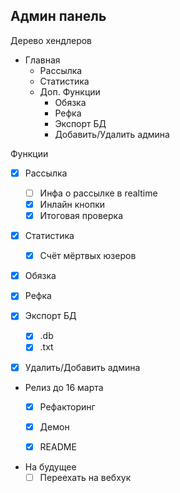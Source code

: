 ## Админ панель

Дерево хендлеров

- Главная
  - Рассылка
  - Статистика
  - Доп. Функции
    - Обязка 
    - Рефка
    - Экспорт БД
    - Добавить/Удалить админа


Функции

- [x] Рассылка
  - [ ] Инфа о рассылке в realtime
  - [x] Инлайн кнопки
  - [x] Итоговая проверка

- [x] Статистика
  - [x] Счёт мёртвых юзеров

- [x] Обязка 

- [x] Рефка

- [x] Экспорт БД
  - [x] .db 
  - [x] .txt 

- [x] Удалить/Добавить админа


- Релиз до 16 марта
  - [x] Рефакторинг
  - [x] Демон
  - [x] README


- На будущее
  - [ ] Переехать на вебхук
